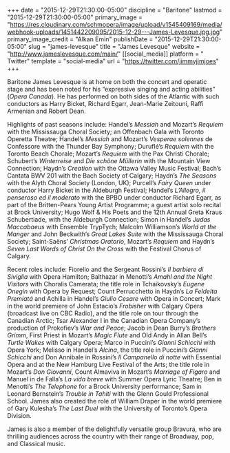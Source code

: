 +++
date = "2015-12-29T21:30:00-05:00"
discipline = "Baritone"
lastmod = "2015-12-29T21:30:00-05:00"
primary_image = "https://res.cloudinary.com/schmopera/image/upload/v1545409169/media/webhook-uploads/1451442209095/2015-12-29---James-Levesque.jpg.jpg"
primary_image_credit = "Alkan Emin"
publishDate = "2015-12-29T21:30:00-05:00"
slug = "james-levesque"
title = "James Levesque"
website = "http://www.jameslevesque.com/main/"
[[social_media]]
platform = " Twitter"
template = "social-media"
url = "https://twitter.com/jimmyjimjoes"
+++

Baritone James Levesque is at home on both the concert and operatic stage and has been noted for his “expressive singing and acting abilities” (*Opera Canada*). He has performed on both sides of the Atlantic with such conductors as Harry Bicket, Richard Egarr, Jean-Marie Zeitouni, Raffi Armenian and Robert Dean.

Highlights of past seasons include: Handel’s *Messiah* and Mozart’s *Requiem* with the Mississauga Choral Society; an Offenbach Gala with Toronto Operetta Theatre; Handel’s *Messiah* and Mozart’s *Vesperae solennes* de Confessore with the Thunder Bay Symphony; Duruflé’s *Requiem* with the Toronto Beach Chorale; Mozart’s *Requiem* with the Pax Christi Chorale; Schubert’s *Winterreise* and *Die schöne Müllerin* with the Mountain View Connection; Haydn’s *Creation* with the Ottawa Valley Music Festival; Bach’s Cantata BWV 201 with the Bach Society of Calgary; Haydn’s *The Seasons* with the Alyth Choral Society (London, UK); Purcell’s *Fairy Queen* under conductor Harry Bicket in the Aldeburgh Festival; Handel’s *L’Allegro, il penseroso ed il moderato* with the BPBO under conductor Richard Egarr, as part of the Britten-Pears Young Artist Programme; a guest artist solo recital at Brock University; Hugo Wolf & His Poets and the 12th Annual Greta Kraus Schubertiade, with the Aldeburgh Connection; Simon in Handel’s *Judas Maccabaeus* with Ensemble TrypTych; Malcolm Williamson’s *World at the Manger* and John Beckwith’s *Great Lakes Suite* with the Mississauga Choral Society; Saint-Saëns’ *Christmas Oratorio*, Mozart’s *Requiem* and Haydn’s *Seven Last Words of Christ On the Cross* with the Festival Chorus of Calgary.

Recent roles include: Fiorello and the Sergeant Rossini’s *Il barbiere di Siviglia* with Opera Hamilton; Balthazar in Menotti’s *Amahl and the Night Visitors* with Choralis Camerata; the title role in Tchaikovsky’s *Eugene Onegin* with Opera by Request; Count Perrucchetto in Haydn’s *La Feldelta Premiatá* and Achilla in Handel’s *Giulio Cesare* with Opera in Concert; Mark in the world premiere of John Estacio’s *Frobisher* with Calgary Opera (broadcast live on CBC Radio), and the title role on tour through the Canadian Arctic; Tsar Alexander I in the Canadian Opera Company’s production of Prokofiev’s *War and Peace*; Jacob in Dean Burry’s *Brothers Grimm*, First Priest in Mozart’s *Magic Flute* and Old Andy in Allan Bell’s *Turtle Wakes* with Calgary Opera; Marco in Puccini’s *Gianni Schicchi* with Opera York; Melisso in Handel’s *Alcina*, the title role in Puccini’s *Gianni Schicchi* and Don Annibale in Rossini’s *Il Campanello di notte* with Essential Opera and at the New Hamburg Live Festival of the Arts; the title role in Mozart’s *Don Giovanni*, Count Almaviva in Mozart’s *Marriage of Figaro* and Manuel in de Falla’s *La vida breve* with Summer Opera Lyric Theatre; Ben in Menotti’s *The Telephone* for a Brock University performance; Sam in Leonard Bernstein’s *Trouble in Tahiti* with the Glenn Gould Professional School.  James also created the role of William Draper in the world premiere of Gary Kulesha’s *The Last Duel* with the University of Toronto’s Opera Division.

James is also a member of the delightfully versatile group Bravura, who are thrilling audiences across the country with their range of Broadway, pop, and Classical music.
